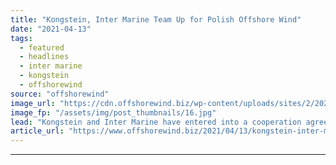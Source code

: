 ```yaml
---
title: "Kongstein, Inter Marine Team Up for Polish Offshore Wind"
date: "2021-04-13"
tags: 
  - featured
  - headlines
  - inter marine
  - kongstein
  - offshorewind
source: "offshorewind"
image_url: "https://cdn.offshorewind.biz/wp-content/uploads/sites/2/2021/04/13113502/offshore-wind_-c-Martin-Neumann.jpg"
image_fp: "/assets/img/post_thumbnails/16.jpg"
lead: "Kongstein and Inter Marine have entered into a cooperation agreement to provide combined services"
article_url: "https://www.offshorewind.biz/2021/04/13/kongstein-inter-marine-team-up-for-polish-offshore-wind/"
---
```


---
